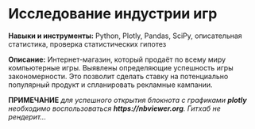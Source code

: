 # Исследование индустрии игр 

__Навыки и инструменты:__ Python, Plotly, Pandas, SciPy, описательная статистика, проверка статистических гипотез

__Описание:__ Интернет-магазин, который продаёт по всему миру компьютерные игры. Выявлены определяющие успешность игры закономерности. Это позволит сделать ставку на потенциально популярный продукт и спланировать рекламные кампании.

__ПРИМЕЧАНИЕ__ _для успешного открытия блокнота с графиками __plotly__ необходимо воспользоваться __https://nbviewer.org__. Гитхаб не рендерит..._